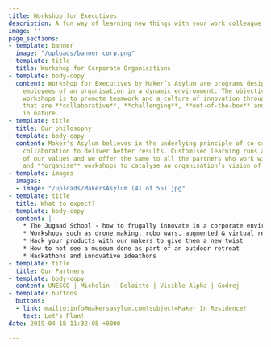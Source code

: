 ```yaml
---
title: Workshop for Executives
description: A fun way of learning new things with your work colleague
image: ''
page_sections:
- template: banner
  image: "/uploads/banner corp.png"
- template: title
  title: Workshop for Corporate Organisations
- template: body-copy
  content: Workshop for Executives by Maker’s Asylum are programs designed to engage
    employees of an organisation in a dynamic environment. The objective of these
    workshops is to promote teamwork and a culture of innovation through activities
    that are **collaborative**, **challenging**, **out-of-the-box** and of **new-age**
    in nature.
- template: title
  title: Our philosophy
- template: body-copy
  content: Maker's Asylum believes in the underlying principle of co-creation and
    collaboration to deliver better results. Customised learning runs at the core
    of our values and we offer the same to all the partners who work with us. We **co-create**
    and **organise** workshops to catalyse an organisation’s vision of doing business.
- template: images
  images:
  - image: "/uploads/MakersAsylum (41 of 55).jpg"
- template: title
  title: What to expect?
- template: body-copy
  content: |-
    * The Jugaad School - how to frugally innovate in a corporate environment
    * Workshops such as drone making, robo wars, augmented & virtual reality and more
    * Hack your products with our makers to give them a new twist
    * How to not see a museum done as part of an outdoor retreat
    * Hackathons and innovative ideathons
- template: title
  title: Our Partners
- template: body-copy
  content: UNESCO | Michelin | Deloitte | Visible Alpha | Godrej
- template: buttons
  buttons:
  - link: mailto:info@makersasylum.com?subject=Maker In Residence!
    text: Let's Plan!
date: 2019-04-18 11:32:05 +0000

---
```

